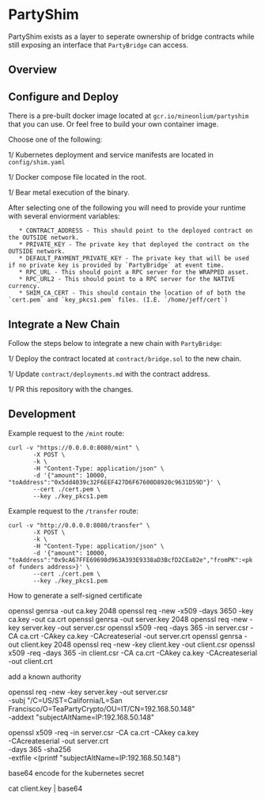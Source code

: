 # PartyShim

PartyShim exists as a layer to seperate ownership of bridge contracts while still exposing an interface that `PartyBridge` can access.


## Overview


## Configure and Deploy

There is a pre-built docker image located at `gcr.io/mineonlium/partyshim` that you can use. Or feel free to build your own container image. 

Choose one of the following:

1/ Kubernetes deployment and service manifests are located in `config/shim.yaml`

1/ Docker compose file located in the root. 

1/ Bear metal execution of the binary.

After selecting one of the following you will need to provide your runtime with several enviorment variables:
       
       * CONTRACT_ADDRESS - This should point to the deployed contract on the OUTSIDE network.
       * PRIVATE_KEY - The private key that deployed the contract on the OUTSIDE network. 
       * DEFAULT_PAYMENT_PRIVATE_KEY - The private key that will be used if no private key is provided by `PartyBridge` at event time.
       * RPC_URL - This should point a RPC server for the WRAPPED asset. 
       * RPC_URL2 - This should point to a RPC server for the NATIVE currency. 
       * SHIM_CA_CERT - This should contain the location of of both the `cert.pem` and `key_pkcs1.pem` files. (I.E. `/home/jeff/cert`)


## Integrate a New Chain

Follow the steps below to integrate a new chain with `PartyBridge`:

1/ Deploy the contract located at `contract/bridge.sol` to the new chain. 

1/ Update `contract/deployments.md` with the contract address.

1/ PR this repository with the changes. 


## Development

Example request to the `/mint` route: 
```
curl -v "https://0.0.0.0:8080/mint" \
       -X POST \
       -k \
       -H "Content-Type: application/json" \
       -d '{"amount": 10000, "toAddress":"0x5dd4039c32F6EEF427D6F67600D8920c9631D59D"}' \
       --cert ./cert.pem \
       --key ./key_pkcs1.pem
```


Example request to the `/transfer` route:

```
curl -v "http://0.0.0.0:8080/transfer" \
       -X POST \
       -k \
       -H "Content-Type: application/json" \
       -d '{"amount": 10000, "toAddress":"0x9cA67FFE69698d963A393E9338aD3BcfD2CEa02e","fromPK":<pk of funders address>}' \
       --cert ./cert.pem \
       --key ./key_pkcs1.pem
```


How to generate a self-signed certificate


openssl genrsa -out ca.key 2048
openssl req -new -x509 -days 3650 -key ca.key -out ca.crt
openssl genrsa -out server.key 2048
openssl req -new -key server.key -out server.csr
openssl x509 -req -days 365 -in server.csr -CA ca.crt -CAkey ca.key -CAcreateserial -out server.crt
openssl genrsa -out client.key 2048
openssl req -new -key client.key -out client.csr
openssl x509 -req -days 365 -in client.csr -CA ca.crt -CAkey ca.key -CAcreateserial -out client.crt



add a known authority 

openssl req -new -key server.key -out server.csr \
  -subj "/C=US/ST=California/L=San Francisco/O=TeaPartyCrypto/OU=IT/CN=192.168.50.148" \
  -addext "subjectAltName=IP:192.168.50.148"

openssl x509 -req -in server.csr -CA ca.crt -CAkey ca.key \
  -CAcreateserial -out server.crt \
  -days 365 -sha256 \
  -extfile <(printf "subjectAltName=IP:192.168.50.148")


base64 encode for the kubernetes secret

cat client.key | base64